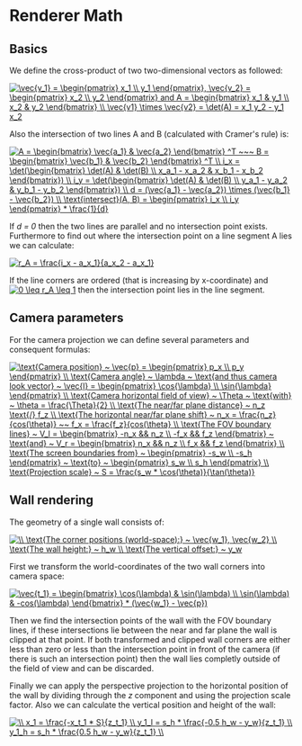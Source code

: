 # Renderer Math

## Basics

We define the cross-product of two two-dimensional vectors as followed:

<a href="https://www.codecogs.com/eqnedit.php?latex=\vec{v_1}&space;=&space;\begin{pmatrix}&space;x_1&space;\\&space;y_1&space;\end{pmatrix},&space;\vec{v_2}&space;=&space;\begin{pmatrix}&space;x_2&space;\\&space;y_2&space;\end{pmatrix}&space;and&space;A&space;=&space;\begin{bmatrix}&space;x_1&space;&&space;y_1&space;\\&space;x_2&space;&&space;y_2&space;\end{bmatrix}&space;\\&space;\vec{v1}&space;\times&space;\vec{v2}&space;=&space;\det(A)&space;=&space;x_1&space;y_2&space;-&space;y_1&space;x_2" target="_blank"><img src="https://latex.codecogs.com/svg.latex?\vec{v_1}&space;=&space;\begin{pmatrix}&space;x_1&space;\\&space;y_1&space;\end{pmatrix},&space;\vec{v_2}&space;=&space;\begin{pmatrix}&space;x_2&space;\\&space;y_2&space;\end{pmatrix}&space;and&space;A&space;=&space;\begin{bmatrix}&space;x_1&space;&&space;y_1&space;\\&space;x_2&space;&&space;y_2&space;\end{bmatrix}&space;\\&space;\vec{v1}&space;\times&space;\vec{v2}&space;=&space;\det(A)&space;=&space;x_1&space;y_2&space;-&space;y_1&space;x_2" title="\vec{v_1} = \begin{pmatrix} x_1 \\ y_1 \end{pmatrix}, \vec{v_2} = \begin{pmatrix} x_2 \\ y_2 \end{pmatrix} and A = \begin{bmatrix} x_1 & y_1 \\ x_2 & y_2 \end{bmatrix} \\ \vec{v1} \times \vec{v2} = \det(A) = x_1 y_2 - y_1 x_2" /></a>

Also the intersection of two lines A and B (calculated with Cramer's rule) is:

<a href="https://www.codecogs.com/eqnedit.php?latex=A&space;=&space;\begin{bmatrix}&space;\vec{a_1}&space;&&space;\vec{a_2}&space;\end{bmatrix}&space;^T&space;~~~&space;B&space;=&space;\begin{bmatrix}&space;\vec{b_1}&space;&&space;\vec{b_2}&space;\end{bmatrix}&space;^T&space;\\&space;i_x&space;=&space;\det(\begin{bmatrix}&space;\det(A)&space;&&space;\det(B)&space;\\&space;x_a_1&space;-&space;x_a_2&space;&&space;x_b_1&space;-&space;x_b_2&space;\end{bmatrix})&space;\\&space;i_y&space;=&space;\det(\begin{bmatrix}&space;\det(A)&space;&&space;\det(B)&space;\\&space;y_a_1&space;-&space;y_a_2&space;&&space;y_b_1&space;-&space;y_b_2&space;\end{bmatrix})&space;\\&space;d&space;=&space;(\vec{a_1}&space;-&space;\vec{a_2})&space;\times&space;(\vec{b_1}&space;-&space;\vec{b_2})&space;\\&space;\text{intersect}(A,&space;B)&space;=&space;\begin{pmatrix}&space;i_x&space;\\&space;i_y&space;\end{pmatrix}&space;*&space;\frac{1}{d}" target="_blank"><img src="https://latex.codecogs.com/svg.latex?A&space;=&space;\begin{bmatrix}&space;\vec{a_1}&space;&&space;\vec{a_2}&space;\end{bmatrix}&space;^T&space;~~~&space;B&space;=&space;\begin{bmatrix}&space;\vec{b_1}&space;&&space;\vec{b_2}&space;\end{bmatrix}&space;^T&space;\\&space;i_x&space;=&space;\det(\begin{bmatrix}&space;\det(A)&space;&&space;\det(B)&space;\\&space;x_a_1&space;-&space;x_a_2&space;&&space;x_b_1&space;-&space;x_b_2&space;\end{bmatrix})&space;\\&space;i_y&space;=&space;\det(\begin{bmatrix}&space;\det(A)&space;&&space;\det(B)&space;\\&space;y_a_1&space;-&space;y_a_2&space;&&space;y_b_1&space;-&space;y_b_2&space;\end{bmatrix})&space;\\&space;d&space;=&space;(\vec{a_1}&space;-&space;\vec{a_2})&space;\times&space;(\vec{b_1}&space;-&space;\vec{b_2})&space;\\&space;\text{intersect}(A,&space;B)&space;=&space;\begin{pmatrix}&space;i_x&space;\\&space;i_y&space;\end{pmatrix}&space;*&space;\frac{1}{d}" title="A = \begin{bmatrix} \vec{a_1} & \vec{a_2} \end{bmatrix} ^T ~~~ B = \begin{bmatrix} \vec{b_1} & \vec{b_2} \end{bmatrix} ^T \\ i_x = \det(\begin{bmatrix} \det(A) & \det(B) \\ x_a_1 - x_a_2 & x_b_1 - x_b_2 \end{bmatrix}) \\ i_y = \det(\begin{bmatrix} \det(A) & \det(B) \\ y_a_1 - y_a_2 & y_b_1 - y_b_2 \end{bmatrix}) \\ d = (\vec{a_1} - \vec{a_2}) \times (\vec{b_1} - \vec{b_2}) \\ \text{intersect}(A, B) = \begin{pmatrix} i_x \\ i_y \end{pmatrix} * \frac{1}{d}" /></a>

If _d = 0_ then the two lines are parallel and no intersection point exists. Furthermore to find out where the intersection point on a line segment A lies we can calculate:

<a href="https://www.codecogs.com/eqnedit.php?latex=r_A&space;=&space;\frac{i_x&space;-&space;a_x_1}{a_x_2&space;-&space;a_x_1}" target="_blank"><img src="https://latex.codecogs.com/svg.latex?r_A&space;=&space;\frac{i_x&space;-&space;a_x_1}{a_x_2&space;-&space;a_x_1}" title="r_A = \frac{i_x - a_x_1}{a_x_2 - a_x_1}" /></a>

If the line corners are ordered (that is increasing by x-coordinate) and <a href="https://www.codecogs.com/eqnedit.php?latex=\inline&space;0&space;\leq&space;r_A&space;\leq&space;1" target="_blank"><img src="https://latex.codecogs.com/svg.latex?\inline&space;0&space;\leq&space;r_A&space;\leq&space;1" title="0 \leq r_A \leq 1" /></a> then the intersection point lies in the line segment. 

## Camera parameters

For the camera projection we can define several parameters and consequent formulas:

<a href="https://www.codecogs.com/eqnedit.php?latex=\text{Camera&space;position}&space;~&space;\vec{p}&space;=&space;\begin{pmatrix}&space;p_x&space;\\&space;p_y&space;\end{pmatrix}&space;\\&space;\text{Camera&space;angle}&space;~&space;\lambda&space;~&space;\text{and&space;thus&space;camera&space;look&space;vector}&space;~&space;\vec{l}&space;=&space;\begin{pmatrix}&space;\cos{\lambda}&space;\\&space;\sin{\lambda}&space;\end{pmatrix}&space;\\&space;\text{Camera&space;horizontal&space;field&space;of&space;view}&space;~&space;\Theta&space;~&space;\text{with}&space;~&space;\theta&space;=&space;\frac{\Theta}{2}&space;\\&space;\text{The&space;near/far&space;plane&space;distance}&space;~&space;n_z&space;\text{/}&space;f_z&space;\\&space;\text{The&space;horizontal&space;near/far&space;plane&space;shift}&space;~&space;n_x&space;=&space;\frac{n_z}{cos(\theta)}&space;~~&space;f_x&space;=&space;\frac{f_z}{cos(\theta}&space;\\&space;\text{The&space;FOV&space;boundary&space;lines}&space;~&space;V_l&space;=&space;\begin{bmatrix}&space;-n_x&space;&&&space;n_z&space;\\&space;-f_x&space;&&&space;f_z&space;\end{bmatrix}&space;~&space;\text{and}&space;~&space;V_r&space;=&space;\begin{bmatrix}&space;n_x&space;&&&space;n_z&space;\\&space;f_x&space;&&&space;f_z&space;\end{bmatrix}&space;\\&space;\text{The&space;screen&space;boundaries&space;from}&space;~&space;\begin{pmatrix}&space;-s_w&space;\\&space;-s_h&space;\end{pmatrix}&space;~&space;\text{to}&space;~&space;\begin{pmatrix}&space;s_w&space;\\&space;s_h&space;\end{pmatrix}&space;\\&space;\text{Projection&space;scale}&space;~&space;S&space;=&space;\frac{s_w&space;*&space;\cos(\theta)}{\tan(\theta)}" target="_blank"><img src="https://latex.codecogs.com/svg.latex?\text{Camera&space;position}&space;~&space;\vec{p}&space;=&space;\begin{pmatrix}&space;p_x&space;\\&space;p_y&space;\end{pmatrix}&space;\\&space;\text{Camera&space;angle}&space;~&space;\lambda&space;~&space;\text{and&space;thus&space;camera&space;look&space;vector}&space;~&space;\vec{l}&space;=&space;\begin{pmatrix}&space;\cos{\lambda}&space;\\&space;\sin{\lambda}&space;\end{pmatrix}&space;\\&space;\text{Camera&space;horizontal&space;field&space;of&space;view}&space;~&space;\Theta&space;~&space;\text{with}&space;~&space;\theta&space;=&space;\frac{\Theta}{2}&space;\\&space;\text{The&space;near/far&space;plane&space;distance}&space;~&space;n_z&space;\text{/}&space;f_z&space;\\&space;\text{The&space;horizontal&space;near/far&space;plane&space;shift}&space;~&space;n_x&space;=&space;\frac{n_z}{cos(\theta)}&space;~~&space;f_x&space;=&space;\frac{f_z}{cos(\theta}&space;\\&space;\text{The&space;FOV&space;boundary&space;lines}&space;~&space;V_l&space;=&space;\begin{bmatrix}&space;-n_x&space;&&&space;n_z&space;\\&space;-f_x&space;&&&space;f_z&space;\end{bmatrix}&space;~&space;\text{and}&space;~&space;V_r&space;=&space;\begin{bmatrix}&space;n_x&space;&&&space;n_z&space;\\&space;f_x&space;&&&space;f_z&space;\end{bmatrix}&space;\\&space;\text{The&space;screen&space;boundaries&space;from}&space;~&space;\begin{pmatrix}&space;-s_w&space;\\&space;-s_h&space;\end{pmatrix}&space;~&space;\text{to}&space;~&space;\begin{pmatrix}&space;s_w&space;\\&space;s_h&space;\end{pmatrix}&space;\\&space;\text{Projection&space;scale}&space;~&space;S&space;=&space;\frac{s_w&space;*&space;\cos(\theta)}{\tan(\theta)}" title="\text{Camera position} ~ \vec{p} = \begin{pmatrix} p_x \\ p_y \end{pmatrix} \\ \text{Camera angle} ~ \lambda ~ \text{and thus camera look vector} ~ \vec{l} = \begin{pmatrix} \cos{\lambda} \\ \sin{\lambda} \end{pmatrix} \\ \text{Camera horizontal field of view} ~ \Theta ~ \text{with} ~ \theta = \frac{\Theta}{2} \\ \text{The near/far plane distance} ~ n_z \text{/} f_z \\ \text{The horizontal near/far plane shift} ~ n_x = \frac{n_z}{cos(\theta)} ~~ f_x = \frac{f_z}{cos(\theta} \\ \text{The FOV boundary lines} ~ V_l = \begin{bmatrix} -n_x && n_z \\ -f_x && f_z \end{bmatrix} ~ \text{and} ~ V_r = \begin{bmatrix} n_x && n_z \\ f_x && f_z \end{bmatrix} \\ \text{The screen boundaries from} ~ \begin{pmatrix} -s_w \\ -s_h \end{pmatrix} ~ \text{to} ~ \begin{pmatrix} s_w \\ s_h \end{pmatrix} \\ \text{Projection scale} ~ S = \frac{s_w * \cos(\theta)}{\tan(\theta)}" /></a>

## Wall rendering

The geometry of a single wall consists of:

<a href="https://www.codecogs.com/eqnedit.php?latex=\\&space;\text{The&space;corner&space;positions&space;(world-space):}&space;~&space;\vec{w_1},&space;\vec{w_2}&space;\\&space;\text{The&space;wall&space;height:}&space;~&space;h_w&space;\\&space;\text{The&space;vertical&space;offset:}&space;~&space;y_w" target="_blank"><img src="https://latex.codecogs.com/svg.latex?\\&space;\text{The&space;corner&space;positions&space;(world-space):}&space;~&space;\vec{w_1},&space;\vec{w_2}&space;\\&space;\text{The&space;wall&space;height:}&space;~&space;h_w&space;\\&space;\text{The&space;vertical&space;offset:}&space;~&space;y_w" title="\\ \text{The corner positions (world-space):} ~ \vec{w_1}, \vec{w_2} \\ \text{The wall height:} ~ h_w \\ \text{The vertical offset:} ~ y_w" /></a>

First we transform the world-coordinates of the two wall corners into camera space:

<a href="https://www.codecogs.com/eqnedit.php?latex=\vec{t_1}&space;=&space;\begin{bmatrix}&space;\cos(\lambda)&space;&&space;\sin(\lambda)&space;\\&space;\sin(\lambda)&space;&&space;-cos(\lambda)&space;\end{bmatrix}&space;*&space;(\vec{w_1}&space;-&space;\vec{p})" target="_blank"><img src="https://latex.codecogs.com/svg.latex?\vec{t_1}&space;=&space;\begin{bmatrix}&space;\cos(\lambda)&space;&&space;\sin(\lambda)&space;\\&space;\sin(\lambda)&space;&&space;-cos(\lambda)&space;\end{bmatrix}&space;*&space;(\vec{w_1}&space;-&space;\vec{p})" title="\vec{t_1} = \begin{bmatrix} \cos(\lambda) & \sin(\lambda) \\ \sin(\lambda) & -cos(\lambda) \end{bmatrix} * (\vec{w_1} - \vec{p})" /></a>

Then we find the intersection points of the wall with the FOV boundary lines, if these intersections lie between the near and far plane the wall is clipped at that point. If both transformed and clipped wall corners are either less than zero or less than the intersection point in front of the camera (if there is such an intersection point) then the wall lies completly outside of the field of view and can be discarded.

Finally we can apply the perspective projection to the horizontal position of the wall by dividing through the _z_ component and using the projection scale factor. Also we can calculate the vertical position and height of the wall:

<a href="https://www.codecogs.com/eqnedit.php?latex=\\&space;x_1&space;=&space;\frac{-x_t_1&space;*&space;S}{z_t_1}&space;\\&space;y_1_l&space;=&space;s_h&space;*&space;\frac{-0.5&space;h_w&space;-&space;y_w}{z_t_1}&space;\\&space;y_1_h&space;=&space;s_h&space;*&space;\frac{0.5&space;h_w&space;-&space;y_w}{z_t_1}&space;\\" target="_blank"><img src="https://latex.codecogs.com/svg.latex?\\&space;x_1&space;=&space;\frac{-x_t_1&space;*&space;S}{z_t_1}&space;\\&space;y_1_l&space;=&space;s_h&space;*&space;\frac{-0.5&space;h_w&space;-&space;y_w}{z_t_1}&space;\\&space;y_1_h&space;=&space;s_h&space;*&space;\frac{0.5&space;h_w&space;-&space;y_w}{z_t_1}&space;\\" title="\\ x_1 = \frac{-x_t_1 * S}{z_t_1} \\ y_1_l = s_h * \frac{-0.5 h_w - y_w}{z_t_1} \\ y_1_h = s_h * \frac{0.5 h_w - y_w}{z_t_1} \\" /></a>
